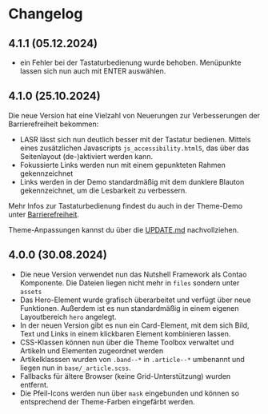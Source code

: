 # Changelog

## 4.1.1 (05.12.2024)

- ein Fehler bei der Tastaturbedienung wurde behoben. Menüpunkte lassen sich nun auch mit ENTER auswählen.

## 4.1.0 (25.10.2024)

Die neue Version hat eine Vielzahl von Neuerungen zur Verbesserungen der Barrierefreiheit bekommen:

- LASR lässt sich nun deutlich besser mit der Tastatur bedienen. Mittels eines zusätzlichen Javascripts `js_accessibility.html5`, das über das Seitenlayout (de-)aktiviert werden kann.
- Fokussierte Links werden nun mit einem gepunkteten Rahmen gekennzeichnet
- Links werden in der Demo standardmäßig mit dem dunklere Blauton gekennzeichnet, um die Lesbarkeit zu verbessern.

Mehr Infos zur Tastaturbedienung findest du auch in der Theme-Demo unter [Barrierefreiheit](https://lasr-4.contao-theme.de/barrierefreiheit.html).

Theme-Anpassungen kannst du über die [UPDATE.md](UPDATE.md) nachvollziehen.

## 4.0.0 (30.08.2024)

- Die neue Version verwendet nun das Nutshell Framework als Contao Komponente. Die Dateien liegen nicht mehr in `files` sondern unter `assets`
- Das Hero-Element wurde grafisch überarbeitet und verfügt über neue Funktionen. Außerdem ist es nun standardmäßig in einem eigenen Layoutbereich `hero` angelegt.
- In der neuen Version gibt es nun ein Card-Element, mit dem sich Bild, Text und Links in einem klickbaren Element kombinieren lassen.
- CSS-Klassen können nun über die Theme Toolbox verwaltet und Artikeln und Elementen zugeordnet werden
- Artikelklasssen wurden von `.band--*` in `.article--*` umbenannt und liegen nun in `base/_article.scss`.
- Fallbacks für ältere Browser (keine Grid-Unterstützung) wurden entfernt.
- Die Pfeil-Icons werden nun über `mask` eingebunden und können so entsprechend der Theme-Farben eingefärbt werden.
